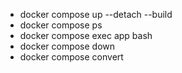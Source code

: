 - docker compose up --detach --build
- docker compose ps
- docker compose exec app bash
- docker compose down
- docker compose convert